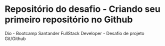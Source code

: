 # Repositório do desafio - Criando seu primeiro repositório no Github

Dio - Bootcamp Santander FullStack Developer - Desafio de projeto Git/Github
